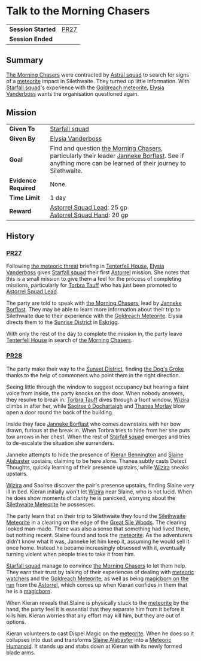 # Talk to the Morning Chasers

|||
| --- | --- |
| **Session Started** | [PR27](../sessions/PR27.md) | storyline.2
| **Session Ended** | |

## Summary

[The Morning Chasers](../organisations/the-morning-chasers.md) were contracted by [Astral squad](../organisations/astorrel/squads/astral-squad.md) to search for signs of a [meteorite](../items/meteoric/meteorite.md) impact in Silethwaite. They turned up little information. With [Starfall squad](../organisations/astorrel/squads/starfall-squad.md)'s experience with the [Goldreach meteorite](../items/meteoric/meteorites/goldreach-meteorite.md), [Elysia Vanderboss](../characters/elysia-vanderboss.md) wants the organisation questioned again.

## Mission

|||
| --- | --- |
| **Given To** | [Starfall squad](../organisations/astorrel/squads/starfall-squad.md) |
| **Given By** | [Elysia Vanderboss](../characters/elysia-vanderboss.md) |
| **Goal** | Find and question [the Morning Chasers](../organisations/the-morning-chasers.md), particularly their leader [Janneke Borflast](../characters/janneke-borflast.md). See if anything more can be learned of their journey to Silethwaite. |
| **Evidence Required** | None. |
| **Time Limit** | 1 day |
| **Reward** | [Astorrel Squad Lead](../organisations/astorrel/ranks/astorrel-squad-lead.md): 25 gp<br>[Astorrel Squad Hand](../organisations/astorrel/ranks/astorrel-squad-hand.md): 20 gp |

## History

### [PR27](../sessions/PR27.md)

Following [the meteoric threat](the-meteoric-threat.md) briefing in [Tenterfell House](../places/buildings/tenterfell-house.md), [Elysia Vanderboss](../characters/elysia-vanderboss.md) gives [Starfall squad](../organisations/astorrel/squads/starfall-squad.md) their first [Astorrel](../organisations/astorrel/astorrel.md) mission. She notes that this is a small mission to give them a feel for the process of completing missions, particularly for [Torbra Tauff](../characters/torbra-tauff.md) who has just been promoted to [Astorrel Squad Lead](../organisations/astorrel/ranks/astorrel-squad-lead.md).

The party are told to speak with [the Morning Chasers](../organisations/the-morning-chasers.md), lead by [Janneke Borflast](../characters/janneke-borflast.md). They may be able to learn more information about their trip to Silethwaite due to their experience with the [Goldreach Meteorite](../items/meteoric/meteorites/goldreach-meteorite.md). Elysia directs them to the [Sunrise District](../places/districts/sunrise-district.md) in [Eskrigg](../places/cities/eskrigg.md).

With only the rest of the day to complete the mission in, the party leave [Tenterfell House](../places/buildings/tenterfell-house.md) in search of [the Morning Chasers](../organisations/the-morning-chasers.md).

### [PR28](../sessions/PR28.md)

The party make their way to the [Sunset District](../places/districts/sunset-district.md), finding [the Dog's Groke](../places/buildings/inns-taverns/the-dogs-groke.md) thanks to the help of commoners who point them in the right direction.

Seeing little through the window to suggest occupancy but hearing a faint voice from inside, the party knocks on the door. When nobody answers, they resolve to break in. [Torbra Tauff](../characters/torbra-tauff.md) dives through a front window, [Wizira](../characters/wizira.md) climbs in after her, while [Saoirse ó Dochartaigh](../characters/saoirse-o-dochartaigh.md) and [Thanea Morlay](../characters/thanea-morlay.md) blow open a door round the back of the building.

Inside they face [Janneke Borflast](../characters/janneke-borflast.md) who comes downstairs with her bow drawn, furious at the break in. When Torbra tries to hide from her she puts tow arrows in her chest. When the rest of [Starfall squad](../organisations/astorrel/squads/starfall-squad.md) emerges and tries to de-escalate the situation she surrenders.

Janneke attempts to hide the presence of [Kieran Bennington](../characters/kieran-bennington.md) and [Slaine Alabaster](../characters/slaine-alabaster.md) upstairs, claiming to be here alone. Thanea subtly casts Detect Thoughts, quickly learning of their presence upstairs, while [Wizira](../characters/wizira.md) sneaks upstairs.

[Wizira](../characters/wizira.md) and Saoirse discover the pair's presence upstairs, finding Slaine very ill in bed. Kieran initially won't let [Wizira](../characters/wizira.md) near Slaine, who is not lucid. When he does show moments of clarity he is panicked, worrying about the [Silethwaite Meteorite](../items/meteoric/meteorites/silethwaite-meteorite.md) he possesses.

The party learn that on their trip to Silethwaite they found the [Silethwaite Meteorite](../items/meteoric/meteorites/silethwaite-meteorite.md) in a clearing on the edge of the [Great Sile Woods](../places/forests/great-sile-woods.md). The clearing looked man-made. There was also a sense that something had lived there, but nothing recent. Slaine found and took the [meteorite](../items/meteoric/meteorite.md). As the adventurers didn't know what it was, Janneke let him keep it, assuming he would sell it once home. Instead he became increasingly obsessed with it, eventually turning violent when people tries to take it from him.

[Starfall squad](../organisations/astorrel/squads/starfall-squad.md) manage to convince [the Morning Chasers](../organisations/the-morning-chasers.md) to let them help. They earn their trust by talking of their experiences of dealing with [meteoric watchers](../creatures/meteoric-watcher.md) and the [Goldreach Meteorite](../items/meteoric/meteorites/goldreach-meteorite.md), as well as being [magicborn on the run](ended/magicborn-on-the-run.md) from the [Astorrel](../organisations/astorrel/astorrel.md), which comes up when Kieran confides in them that he is a [magicborn](../civilisations/kingdom-of-astor/magicborn.md).

When Kieran reveals that Slaine is physically stuck to the [meteorite](../items/meteoric/meteorite.md) by the hand, the party feel it is essential that they separate him from it before it kills him. Kieran worries that any effort may kill him, but they are out of options.

Kieran volunteers to cast Dispel Magic on the [meteorite](../items/meteoric/meteorite.md). When he does so it collapses into dust and transforms [Slaine Alabaster](../characters/slaine-alabaster.md) into a [Meteoric Humanoid](../creatures/meteoric-humanoid.md). It stands up and stabs down at Kieran with its newly formed blade arms.
